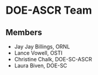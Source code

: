 # DOE-ASCR Team

## Members
 - Jay Jay Billings, ORNL
 - Lance Vowell, OSTI
 - Christine Chalk, DOE-SC-ASCR
 - Laura Biven, DOE-SC
